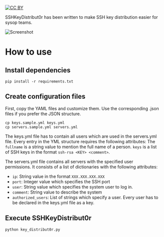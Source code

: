[![CC BY](http://mirrors.creativecommons.org/presskit/buttons/80x15/svg/by.svg)](http://creativecommons.org/licenses/by/4.0/)

SSHKeyDistribut0r has been written to make SSH key distribution easier for sysop teams.

![Screenshot](http://i.imgur.com/qoKm9dl.png)

# How to use
## Install dependencies
```
pip install -r requirements.txt
```

## Create configuration files
First, copy the YAML files and customize them. Use the corresponding
.json files if you prefer the JSON structure.
```
cp keys.sample.yml keys.yml
cp servers.sample.yml servers.yml
```
The keys.yml file has to contain all users which are used in the
servers.yml file. Every entry in the YML structure requires the
following attributes:
The `fullname` is a string value to mention the full name of a person.
`keys` is a list of SSH keys in the format `ssh-rsa <KEY> <comment>`.

The servers.yml file contains all servers with the specified user
permissions. It consists of a list of dictionaries with the following
attributes:
* `ip`: String value in the format `XXX.XXX.XXX.XXX`
* `port`: Integer value which specifies the SSH port
* `user`: String value which specifies the system user to log in.
* `comment`: String value to describe the system
* `authorized_users`: List of strings which specify a user. Every user
    has to be declared in the keys.yml file as a key.

## Execute SSHKeyDistribut0r
```
python key_distribut0r.py
```
